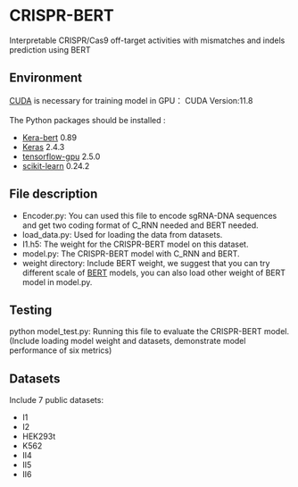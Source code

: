 # CRISPR-BERT
Interpretable CRISPR/Cas9 off-target activities with mismatches and indels prediction using BERT
## Environment
[CUDA](https://developer.nvidia.com/cuda-toolkit) is necessary for training model in GPU：
CUDA Version:11.8<br>
<br>
The Python packages should be installed :<br>
* [Kera-bert](https://github.com/CyberZHG/keras-bert) 0.89
* [Keras](https://keras.io/) 2.4.3
* [tensorflow-gpu](https://www.tensorflow.org/install/pip) 2.5.0
* [scikit-learn](https://scikit-learn.org/stable/) 0.24.2
## File description
* Encoder.py: You can used this file to encode sgRNA-DNA sequences and get two coding format of C_RNN needed and BERT needed.<br>
* load_data.py: Used for loading the data from datasets.
* I1.h5: The weight for the CRISPR-BERT model on this dataset.
* model.py: The CRISPR-BERT model with C_RNN and BERT.
* weight directory: Include BERT weight, we suggest that you can try different scale of [BERT](https://github.com/google-research/bert) models, you can also load other weight of BERT model in model.py.
## Testing 
python model_test.py: Running this file to evaluate the CRISPR-BERT model. (Include loading model weight and datasets, demonstrate model performance of six metrics)<br>
## Datasets 
Include 7 public datasets:
* I1
* I2
* HEK293t
* K562
* II4
* II5
* II6
